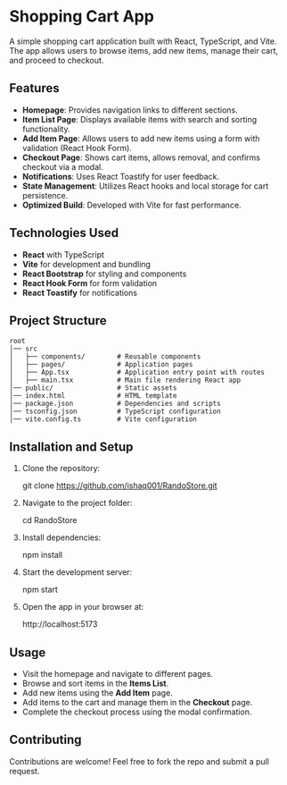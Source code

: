 # Shopping Cart App

A simple shopping cart application built with React, TypeScript, and Vite. The app allows users to browse items, add new items, manage their cart, and proceed to checkout.

## Features

- **Homepage**: Provides navigation links to different sections.
- **Item List Page**: Displays available items with search and sorting functionality.
- **Add Item Page**: Allows users to add new items using a form with validation (React Hook Form).
- **Checkout Page**: Shows cart items, allows removal, and confirms checkout via a modal.
- **Notifications**: Uses React Toastify for user feedback.
- **State Management**: Utilizes React hooks and local storage for cart persistence.
- **Optimized Build**: Developed with Vite for fast performance.

## Technologies Used

- **React** with TypeScript
- **Vite** for development and bundling
- **React Bootstrap** for styling and components
- **React Hook Form** for form validation
- **React Toastify** for notifications

## Project Structure

```
root
│── src
│   ├── components/        # Reusable components
│   ├── pages/             # Application pages
│   ├── App.tsx            # Application entry point with routes
│   ├── main.tsx           # Main file rendering React app
│── public/                # Static assets
│── index.html             # HTML template
│── package.json           # Dependencies and scripts
│── tsconfig.json          # TypeScript configuration
│── vite.config.ts         # Vite configuration
```

## Installation and Setup

1. Clone the repository:

   git clone https://github.com/ishaq001/RandoStore.git

2. Navigate to the project folder:

   cd RandoStore

3. Install dependencies:

   npm install

4. Start the development server:

   npm start

5. Open the app in your browser at:

   http://localhost:5173

## Usage

- Visit the homepage and navigate to different pages.
- Browse and sort items in the **Items List**.
- Add new items using the **Add Item** page.
- Add items to the cart and manage them in the **Checkout** page.
- Complete the checkout process using the modal confirmation.

## Contributing

Contributions are welcome! Feel free to fork the repo and submit a pull request.
